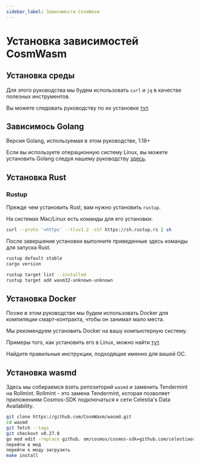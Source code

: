 ```yaml
---
sidebar_label: Зависимости CosmWasm
---
```


# Установка зависимостей CosmWasm

## Установка среды

Для этого руководства мы будем использовать `curl` и `jq` в качестве полезных инструментов.

Вы можете следовать руководству по их установке [тут](./environment.md#setting-up-dependencies).

## Зависимось Golang

Версия Golang, используемая в этом руководстве, 1.18+

Если вы используете операционную систему Linux, вы можете установить Golang следуя нашему руководству [здесь](./environment.md#install-golang).

## Установка Rust

### Rustup

Прежде чем установить Rust, вам нужно установить `rustup`.

На системах Mac/Linux есть команды для его установки:

```sh
curl --proto '=https' --tlsv1.2 -sSf https://sh.rustup.rs | sh
```

После завершения установки выполните приведенные здесь команды для запуска Rust.

```sh
rustup default stable
cargo version

rustup target list --installed
rustup target add wasm32-unknown-unknown
```

## Установка Docker

Позже в этом руководстве мы будем использовать Docker для компиляции смарт-контракта, чтобы он занимал мало места.

Мы рекомендуем установить Docker на вашу компьютерную систему.

Примеры того, как установить его в Linux, можно найти [тут](https://docs.docker.com/engine/install/ubuntu/).

Найдите правильные инструкции, подходящие именно для вашей ОС.

## Установка wasmd

Здесь мы собираемся взять репозиторий `wasmd` и заменить Tendermint на Rollmint. Rollmint - это замена Tendermint, которая позволяет приложениям Cosmos-SDK подключаться к сети Celestia's Data Availability.

```sh
git clone https://github.com/CosmWasm/wasmd.git
cd wasmd
git fetch --tags
git checkout v0.27.0
go mod edit -replace github. om/cosmos/cosmos-sdk=github.com/celestiaorg/cosmos-sdk-rollmint@v0.46.1-rollmint-v0.4.0
перейти в мод 
перейти к моду загрузить
make install
```
